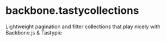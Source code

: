 backbone.tastycollections
=============================

Lightweight pagination and filter collections that play nicely with Backbone.js &amp; Tastypie
